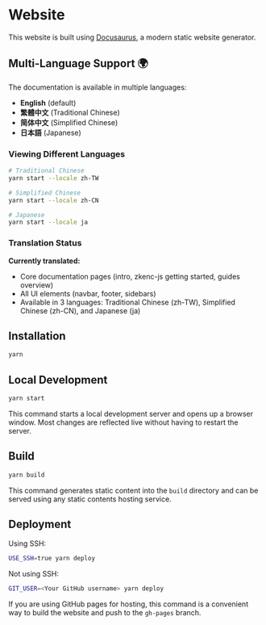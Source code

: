 # Website

This website is built using [Docusaurus](https://docusaurus.io/), a modern static website generator.

## Multi-Language Support 🌍

The documentation is available in multiple languages:
- **English** (default)
- **繁體中文** (Traditional Chinese)
- **简体中文** (Simplified Chinese)
- **日本語** (Japanese)

### Viewing Different Languages

```bash
# Traditional Chinese
yarn start --locale zh-TW

# Simplified Chinese
yarn start --locale zh-CN

# Japanese
yarn start --locale ja
```

### Translation Status

**Currently translated:**
- Core documentation pages (intro, zkenc-js getting started, guides overview)
- All UI elements (navbar, footer, sidebars)
- Available in 3 languages: Traditional Chinese (zh-TW), Simplified Chinese (zh-CN), and Japanese (ja)

## Installation

```bash
yarn
```

## Local Development

```bash
yarn start
```

This command starts a local development server and opens up a browser window. Most changes are reflected live without having to restart the server.

## Build

```bash
yarn build
```

This command generates static content into the `build` directory and can be served using any static contents hosting service.

## Deployment

Using SSH:

```bash
USE_SSH=true yarn deploy
```

Not using SSH:

```bash
GIT_USER=<Your GitHub username> yarn deploy
```

If you are using GitHub pages for hosting, this command is a convenient way to build the website and push to the `gh-pages` branch.
